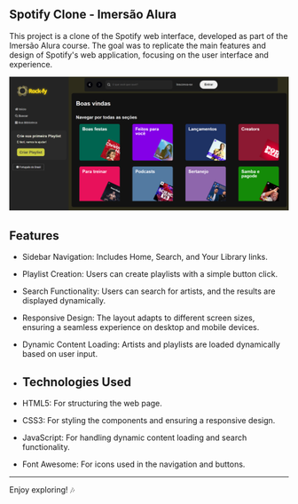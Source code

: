 ## Spotify Clone - Imersão Alura

This project is a clone of the Spotify web interface, developed as part of the Imersão Alura course. The goal was to replicate the main features and design of Spotify's web application, focusing on the user interface and experience.

![](https://github.com/shirlyalima/spotify1/blob/7e7af9ab42734b8b340ab07a1fdcac4f49359bb2/exemplo%20do%20projeto.png)

## Features
* Sidebar Navigation: Includes Home, Search, and Your Library links.
* Playlist Creation: Users can create playlists with a simple button click.
* Search Functionality: Users can search for artists, and the results are displayed dynamically.
* Responsive Design: The layout adapts to different screen sizes, ensuring a seamless experience on desktop and mobile devices.
* Dynamic Content Loading: Artists and playlists are loaded dynamically based on user input.

* ## Technologies Used
* HTML5: For structuring the web page.
* CSS3: For styling the components and ensuring a responsive design.
* JavaScript: For handling dynamic content loading and search functionality.
* Font Awesome: For icons used in the navigation and buttons.

---
  Enjoy exploring! 🎶
